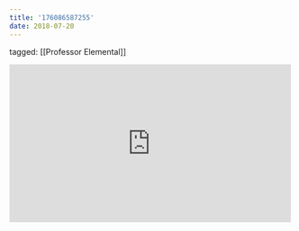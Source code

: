 ```yaml
---
title: '176086587255'
date: 2018-07-20
---
```

tagged: [[Professor Elemental]]
<iframe allow="accelerometer; autoplay; clipboard-write; encrypted-media; gyroscope; picture-in-picture" allowfullscreen="" frameborder="0" height="281" id="youtube_iframe" src="https://www.youtube.com/embed/tFL5GTKwonQ?feature=oembed&amp;enablejsapi=1&amp;origin=https://safe.txmblr.com&amp;wmode=opaque" width="500"></iframe>